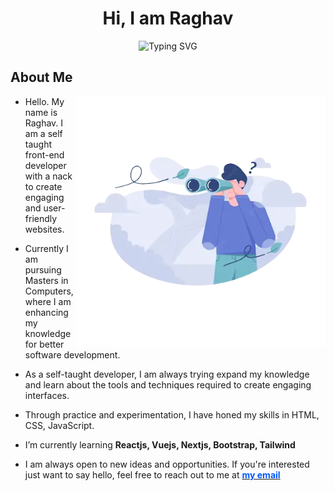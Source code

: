 <h1 style="text-align:center;">Hi, I am Raghav</h1>

<p align="center"><img src="http://readme-typing-svg.herokuapp.com?font=Fira+Code&pause=1000&center=true&vCenter=true&width=435&lines=Frontend+Developer;Active+Learner" alt="Typing SVG" /></p>

<h2>About Me</h2>

<picture>
  <source media="(max-width: 1000px)" srcset="">
  <img align="right" alt="" src="./assets/searching.webp" width=400px>
</picture>

- Hello. My name is Raghav. I am a self taught front-end developer with a nack to create engaging and user-friendly websites.
  
- Currently I am pursuing Masters in Computers, where I am enhancing my knowledge for better software development.
  
- As a self-taught developer, I am always trying expand my knowledge and learn about the tools and techniques required to create engaging interfaces.

- Through practice and experimentation, I have honed my skills in HTML, CSS, JavaScript.
-  I’m currently learning **Reactjs, Vuejs, Nextjs, Bootstrap, Tailwind**

- I am always open to new ideas and opportunities. If you're interested just want to say hello, feel free to reach out to me at <a href="mailto:benevolent733@gmail.com"><strong style="color:#05f;" >my email</strong></a>